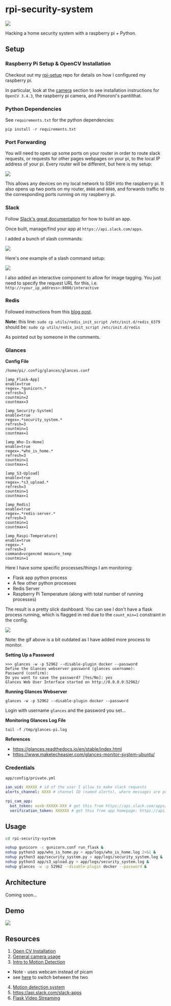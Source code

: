 # rpi-security-system

<img src="imgs/demo.gif">

Hacking a home security system with a raspberry pi + Python.

## Setup

### Raspberry Pi Setup & OpenCV Installation
Checkout out my [rpi-setup](https://github.com/ian-whitestone/rpi-setup) repo for details on how I configured my raspberry pi.

In particular, look at the [camera](https://github.com/ian-whitestone/rpi-setup#camera-tings) section to see installation instructions for `OpenCV 3.4.3`, the raspberry pi camera, and Pimoroni's pantilthat.


### Python Dependencies

See `requirements.txt` for the python dependencies:

`pip install -r requirements.txt`

### Port Forwarding

You will need to open up some ports on your router in order to route slack requests, or requests for other pages webpages on your pi, to the local IP address of your pi. Every router will be different, but here is my setup:

<img src="imgs/port_forwarding.png">

This allows any devices on my local network to SSH into the raspberry pi. It also opens up two ports on my router, `8088` and `8080`, and forwards traffic to the corresponding ports running on my raspberry pi.

### Slack

Follow [Slack's great documentation](https://api.slack.com/slack-apps) for how to build an app.

Once built, manage/find your app at `https://api.slack.com/apps`.

I added a bunch of slash commands:

<img src="imgs/slash_commands.png">

Here's one example of a slash command setup:

<img src="imgs/slash_command_example.png">

I also added an interactive component to allow for image tagging. You just need to specify the request URL for this, i.e. `http://<your_ip_address>:8080/interactive`

### Redis

Followed instructions from this [blog post](http://mjavery.blogspot.com/2016/05/setting-up-redis-on-raspberry-pi.html).

**Note:**
this line: `sudo cp utils/redis_init_script /etc/init.d/redis_6379`
should be: `sudo cp utils/redis_init_script /etc/init.d/redis`

As pointed out by someone in the comments.

### Glances

**Config File**

`/home/pi/.config/glances/glances.conf`

```
[amp_Flask-App]
enable=true
regex=.*gunicorn.*
refresh=3
countmin=2
countmax=3

[amp_Security-System]
enable=true
regex=.*security_system.*
refresh=3
countmin=1
countmax=1

[amp_Who-Is-Home]
enable=true
regex=.*who_is_home.*
refresh=3
countmin=1
countmax=1

[amp_S3-Upload]
enable=true
regex=.*s3_upload.*
refresh=3
countmin=1
countmax=1

[amp_Redis]
enable=true
regex=.*redis-server.*
refresh=3
countmin=1
countmax=1

[amp_Raspi-Temperature]
enable=true
regex=.*
refresh=3
command=vcgencmd measure_temp
countmin=1
```

Here I have some specific processes/things I am monitoring:

- Flask app python process
- A few other python processes
- Redis Server
- Raspberry Pi Temperature (along with total number of running processes)

The result is a pretty slick dashboard. You can see I don't have a flask process running, which is flagged in red due to the `count_min=1` constraint in the config.

<img src="imgs/glances.gif">

Note: the gif above is a bit outdated as I have added more process to monitor.

**Setting Up a Password**

```
>>> glances -w -p 52962 --disable-plugin docker --password
Define the Glances webserver password (glances username):
Password (confirm):
Do you want to save the password? [Yes/No]: yes
Glances Web User Interface started on http://0.0.0.0:52962/
```

**Running Glances Webserver**

`glances -w -p 52962 --disable-plugin docker --password`

Login with username `glances` and the password you set...

**Monitoring Glances Log File**

`tail -f /tmp/glances-pi.log`

**References**
- https://glances.readthedocs.io/en/stable/index.html
- https://www.maketecheasier.com/glances-monitor-system-ubuntu/

### Credentials

`app/config/private.yml`

```yaml
ian_uid: XXXXX # id of the user I allow to make slack requests
alerts_channel: XXXX # channel ID (named alerts), where messages are posted to

rpi_cam_app:
  bot_token: xoxb-XXXXX-XXX # get this from https://api.slack.com/apps/<your_app_id>/oauth? 
  verification_token: XXXXXX # get this from app homepage: https://api.slack.com/apps/<your_app_id>
```

## Usage

```bash
cd rpi-security-system

nohup gunicorn -c gunicorn.conf run_flask &
nohup python3 app/who_is_home.py > app/logs/who_is_home.log 2>&1 &
nohup python3 app/security_system.py > app/logs/security_system.log &
nohup python3 app/s3_upload.py > app/logs/security_system.log &
nohup glances -w -p 52962 --disable-plugin docker --password &
```

## Architecture

Coming soon...

## Demo

<img src="imgs/full_demo.gif">



## Resources

1) [Open CV Installation](https://www.pyimagesearch.com/2016/04/18/install-guide-raspberry-pi-3-raspbian-jessie-opencv-3/)
2) [General camera usage](https://www.pyimagesearch.com/2015/03/30/accessing-the-raspberry-pi-camera-with-opencv-and-python/)
3) [Intro to Motion Detection](https://www.pyimagesearch.com/2015/05/25/basic-motion-detection-and-tracking-with-python-and-opencv/)
- Note - uses webcam instead of picam
- see [here](https://www.pyimagesearch.com/2016/01/04/unifying-picamera-and-cv2-videocapture-into-a-single-class-with-opencv/) to switch between the two
4) [Motion detection system](https://www.pyimagesearch.com/2015/06/01/home-surveillance-and-motion-detection-with-the-raspberry-pi-python-and-opencv/)
5) https://api.slack.com/slack-apps
6) [Flask Video Streaming](https://blog.miguelgrinberg.com/post/flask-video-streaming-revisited)
